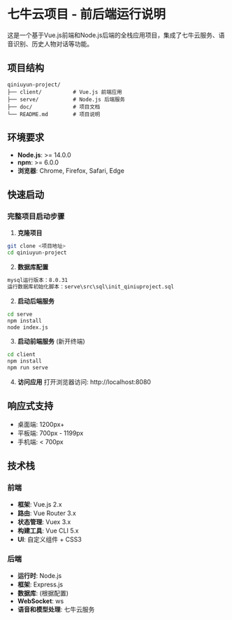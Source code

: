 # 七牛云项目 - 前后端运行说明
这是一个基于Vue.js前端和Node.js后端的全栈应用项目，集成了七牛云服务、语音识别、历史人物对话等功能。

## 项目结构
```
qiniuyun-project/
├── client/          # Vue.js 前端应用
├── serve/           # Node.js 后端服务
├── doc/             # 项目文档
└── README.md        # 项目说明
```

## 环境要求
- **Node.js**: >= 14.0.0
- **npm**: >= 6.0.0
- **浏览器**: Chrome, Firefox, Safari, Edge

## 快速启动
### 完整项目启动步骤
1. **克隆项目**
```bash
git clone <项目地址>
cd qiniuyun-project

```
2. **数据库配置**
```bash
mysql运行版本：8.0.31 
运行数据库初始化脚本：serve\src\sql\init_qiniuproject.sql
```

2. **启动后端服务**
```bash
cd serve
npm install
node index.js
```
3. **启动前端服务** (新开终端)
```bash
cd client
npm install
npm run serve
```

4. **访问应用**
打开浏览器访问: http://localhost:8080


## 响应式支持
- 桌面端: 1200px+
- 平板端: 700px - 1199px
- 手机端: < 700px

## 技术栈
### 前端
- **框架**: Vue.js 2.x
- **路由**: Vue Router 3.x
- **状态管理**: Vuex 3.x
- **构建工具**: Vue CLI 5.x
- **UI**: 自定义组件 + CSS3

### 后端
- **运行时**: Node.js
- **框架**: Express.js
- **数据库**: (根据配置)
- **WebSocket**: ws
- **语音和模型处理**: 七牛云服务
